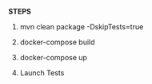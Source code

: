 **STEPS**

1. mvn clean package -DskipTests=true

2. docker-compose build

3. docker-compose up

4. Launch Tests
